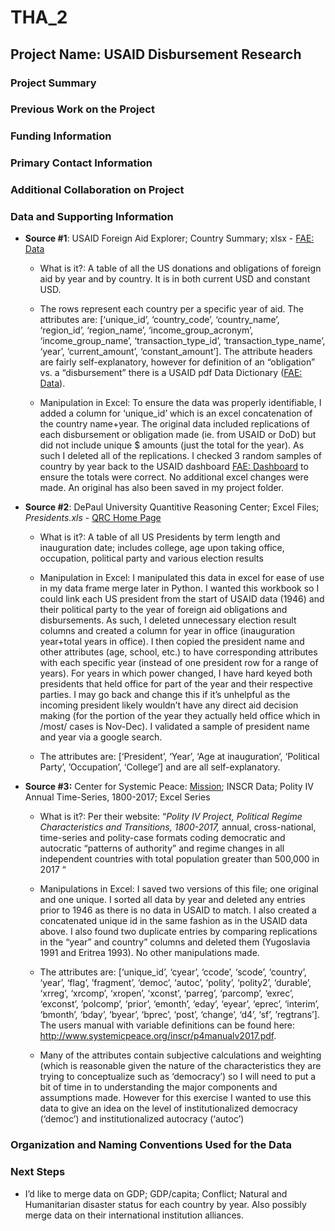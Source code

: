 # THA_2
## Project Name: USAID Disbursement Research
### Project Summary
### Previous Work on the Project
### Funding Information
### Primary Contact Information
### Additional Collaboration on Project
### Data and Supporting Information
* **Source #1**: USAID Foreign Aid Explorer; Country Summary; xlsx - [FAE: Data](https://explorer.usaid.gov/data.html)
		
    * What is it?: A table of all the US donations and obligations of foreign aid by year and by country. It is in both current USD and constant USD. 
		
    * The rows represent each country per a specific year of aid. The attributes are: [‘unique_id’, ‘country_code’, ‘country_name’, ‘region_id’, ‘region_name’, ‘income_group_acronym’, ‘income_group_name’, ‘transaction_type_id’, ‘transaction_type_name’, ‘year’, ‘current_amount’, ‘constant_amount’].  The attribute headers are fairly self-explanatory, however for definition of an “obligation” vs. a “disbursement” there is a USAID pdf Data Dictionary ([FAE: Data](https://explorer.usaid.gov/data.html)).  
		
    * Manipulation in Excel: To ensure the data was properly identifiable,  I added a column for ‘unique_id’ which is an excel concatenation of the country name+year. The original data included replications of each disbursement or obligation made (ie. from USAID or DoD) but did not include unique $ amounts (just the total for the year). As such I deleted all of the replications. I checked 3 random samples of country by year back to the USAID dashboard [FAE: Dashboard](https://explorer.usaid.gov/aid-dashboard.html) to ensure the totals were correct. No additional excel changes were made. An original has also been saved in my project folder. 
	
* **Source #2**: DePaul University Quantitive Reasoning Center; Excel Files; _Presidents.xls_ - [QRC Home Page](http://qrc.depaul.edu)
		
    * What is it?: A table of all US Presidents by term length and inauguration date; includes college, age upon taking office, occupation, political party and various election results
		
    * Manipulation in Excel: I manipulated this data in excel for ease of use in my data frame merge later in Python. I wanted this workbook so I could link each US president from the start of USAID data (1946) and their political party to the year of foreign aid obligations and disbursements. As such, I deleted unnecessary election result columns and created a column for year in office (inauguration year+total years in office). I then copied the president name and other attributes (age, school, etc.) to have corresponding attributes with each specific year (instead of one president row for a range of years). For years in which power changed, I have hard keyed both presidents that held office for part of the year and their respective parties. I may go back and change this if it’s unhelpful as the incoming president likely wouldn’t have any direct aid decision making (for the portion of the year they actually held office which in /most/ cases is Nov-Dec). I validated a sample of president name and year via a google search. 
		
    * The attributes are: [‘President’, ‘Year’, ‘Age at inauguration’, ‘Political Party’, ’Occupation’, ‘College’] and are all self-explanatory. 
	
 * **Source #3:** Center for Systemic Peace: [Mission](https://www.systemicpeace.org/mission.html); INSCR Data; Polity IV Annual Time-Series, 1800-2017; Excel Series
		
    * What is it?: Per their website: “*Polity IV Project, Political Regime Characteristics and Transitions, 1800-2017,* annual, cross-national, time-series and polity-case formats coding democratic and autocratic “patterns of authority” and regime changes in all independent countries with total population greater than 500,000 in 2017 “
	
   * Manipulations in Excel: I saved two versions of this file; one original and one unique. I sorted all data by year and deleted any entries prior to 1946 as there is no data in USAID to match. I also created a concatenated unique id in the same fashion as in the USAID data above. I also found two duplicate entries by comparing replications in the “year” and country” columns and deleted them (Yugoslavia 1991 and Eritrea 1993). No other manipulations made. 
		
    * The attributes are: [‘unique_id’, ‘cyear’, ‘ccode’, ‘scode’, ‘country’, ‘year’, ‘flag’, ’fragment’, ‘democ’, ‘autoc’, ‘polity’, ‘polity2’, ‘durable’, ‘xrreg’, ‘xrcomp’, ‘xropen’, ‘xconst’, ‘parreg’, ‘parcomp’, ‘exrec’, ‘exconst’, ’polcomp’, ‘prior’, ‘emonth’, ‘eday’, ‘eyear’, ‘eprec’, ‘interim’,  ‘bmonth’, ‘bday’, ‘byear’, ‘bprec’, ‘post’, ‘change’, ‘d4’, ‘sf’, ’regtrans’]. The users manual with variable definitions can be found here: http://www.systemicpeace.org/inscr/p4manualv2017.pdf. 
		
    * Many of the attributes contain subjective calculations and weighting (which is reasonable given the nature of the characteristics they are trying to conceptualize such as ‘democracy’) so I will need to put a bit of time in to understanding the major components and assumptions made. However for this exercise I wanted to use this data to give an idea on the level of institutionalized democracy (‘democ’) and institutionalized autocracy (‘autoc’)
### Organization and Naming Conventions Used for the Data
### Next Steps	
  * I’d like to merge data on GDP; GDP/capita; Conflict; Natural and Humanitarian disaster status for each country by year. Also possibly merge data on their international institution alliances. 
